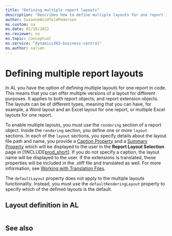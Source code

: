 ```yaml
---
title: "Defining multiple report layouts"
description: "Describes how to define multiple layouts for one report in Business Central using AL."
author: SusanneWindfeldPedersen
ms.custom: na
ms.date: 02/10/2022
ms.reviewer: na
ms.topic: conceptual
ms.service: "dynamics365-business-central"
ms.author: solsen
---
```


# Defining multiple report layouts

In AL you have the option of defining multiple layouts for one report in code. This means that you can offer multiple versions of a layout for different purposes. It applies to both report objects, and report extension objects. The layouts can be of different types, meaning that you can have, for example, a Word layout and an Excel layout for one report, or multiple Excel layouts for one report.

To enable multiple layouts, you must use the `rendering` section of a report object. Inside the `rendering` section, you define one or more `layout` sections. In each of the `layout` sections, you specify details about the layout file path and name, you provide a [Caption Property]() and a [Summary Property]() which will be displayed to the user in the **Report Layout Selection** page in [!INCLUDE[prod_short](../developer/includes/prod_short.md)]. If you do not specify a caption, the layout name will be displayed to the user. If the extensions is translated, these properties will be included in the .xliff file and translated as well. For more information, see [Working with Translation Files](devenv-work-with-translation-files.md).

The `defaultLayout` property does not apply to the multiple layouts functionality. Instead, you must use the `defaultRenderingLayout` property to specify which of the defined layouts is the default.

## Layout definition in AL

```al

```

<!-- not use old and new at same time -->
<!-- new code action-->
<!-- allows packaging as extensions -->

## See also